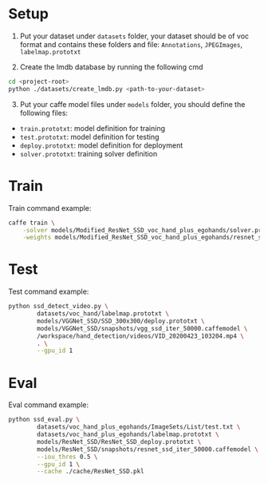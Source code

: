 # Setup
1. Put your dataset under `datasets` folder, your dataset should be of voc format and contains these folders and file: `Annotations`, `JPEGImages`, `labelmap.prototxt`

2. Create the lmdb database by running the following cmd
```bash
cd <project-root>
python ./datasets/create_lmdb.py <path-to-your-dataset>
```

3. Put your caffe model files under `models` folder, you should define the following files:
- `train.prototxt`: model definition for training
- `test.prototxt`: model definition for testing
- `deploy.prototxt`: model definition for deployment
- `solver.prototxt`: training solver definition



# Train
Train command example:
```bash
caffe train \
    -solver models/Modified_ResNet_SSD_voc_hand_plus_egohands/solver.prototxt \
    -weights models/Modified_ResNet_SSD_voc_hand_plus_egohands/resnet_ssd_iter_5000.caffemodel
```



# Test
Test command example:
```bash
python ssd_detect_video.py \
        datasets/voc_hand/labelmap.prototxt \
        models/VGGNet_SSD/SSD_300x300/deploy.prototxt \
        models/VGGNet_SSD/snapshots/vgg_ssd_iter_50000.caffemodel \
        /workspace/hand_detection/videos/VID_20200423_103204.mp4 \
        . \
        --gpu_id 1
```




# Eval
Eval command example:
```bash
python ssd_eval.py \
        datasets/voc_hand_plus_egohands/ImageSets/List/test.txt \
        datasets/voc_hand_plus_egohands/labelmap.prototxt \
        models/ResNet_SSD/ResNet_SSD_deploy.prototxt \
        models/ResNet_SSD/snapshots/resnet_ssd_iter_50000.caffemodel \
        --iou_thres 0.5 \
        --gpu_id 1 \
        --cache ./cache/ResNet_SSD.pkl
```
